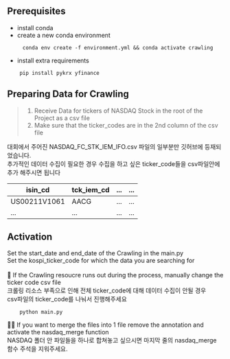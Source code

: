 ## Prerequisites

* install conda
* create a new conda environment
```
     conda env create -f environment.yml && conda activate crawling
```

* install extra requirements
```
    pip install pykrx yfinance
```


## Preparing Data for Crawling

> 1. Receive Data for tickers of NASDAQ Stock in the root of the Project as a csv file <br>
> 2. Make sure that the ticker_codes are in the 2nd column of the csv file<br>

대회에서 주어진 NASDAQ_FC_STK_IEM_IFO.csv 파일의 일부분만 깃허브에 등재되었습니다.<br>
추가적인 데이터 수집이 필요한 경우 수집을 하고 싶은 ticker_code들을 csv파일안에 추가 해주시면 됩니다<br>

|isin_cd|tck_iem_cd|...|...|
|---|---|---|---|
|US00211V1061|AACG|...|...|
|...|...|...|...|


## Activation

Set the start_date and end_date of the Crawling in the main.py<br>
Set the kospi_ticker_code for which the data you are searching for<br><br>
📌 If the Crawling resoucre runs out during the process, manually change the ticker code csv file<br>
    크롤링 리소스 부족으로 인해 전체 ticker_code에 대해 데이터 수집이 안될 경우<br>
    csv파일의 ticker_code를 나눠서 진행해주세요

```
    python main.py
```

👷‍♂️ If you want to merge the files into 1 file remove the annotation and activate the nasdaq_merge function<br>
NASDAQ 폴더 안 파일들을 하나로 합쳐놓고 싶으시면 마지막 줄의 nasdaq_merge 함수 주석을 지워주세요.
